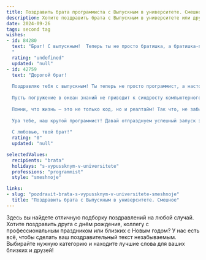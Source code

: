 ```yaml
---
title: Поздравить брата программиста с Выпускным в университете. Смешное
description: Хотите поздравить брата с Выпускным в университете или другим праздником? Наш ИИ создаст незабываемое поздравление, а вы обязательно выделитесь среди других.  
date: 2024-09-26
tags: second tag
wishes:
- id: 84280
  text: "Брат! С выпускным!  Теперь ты не просто братишка, а братишка-программист!  Надеюсь, твои навыки дебаггинга жизни будут так же эффективны, как и дебаггинг кода.  Пусть твоя зарплата будет настолько высокой, что тебе не придётся больше писать код за еду (ну, разве что за очень-очень вкусную еду)!  Поздравляю с окончанием университета и началом карьеры, которая, я уверен, будет полна багов… но таких классных, что их захочется ловить снова и снова!
  "
  rating: "undefined"
  updated: "null"
- id: 42759
  text: "Дорогой брат!
  
  Поздравляю тебя с выпускным! Ты теперь не просто программист, а настоящий маг, способный превращать кофе в код и задачи в решения! Желаю, чтобы все баги обходили тебя стороной, а в реальной жизни все происходило так же гладко, как компиляция без ошибок.
  
  Пусть погружение в океан знаний не приводит к синдросту компьютерного беспокойства, и памятка о \"девяти утра на паре\" не превратится в легенду о \"мудром портфеле\"! Желаю, чтобы твои алгоритмы счастья всегда работали без зависаний, а в жизни было больше приятных фреймов, чем критических сисов.
  
  Помни, что жизнь – это не только код, но и реалтайм! Так что, не забывай компилировать радость и деплоить любовь! Пусть впереди ждёт много интересных проектов и весёлых заданий.
  
  Ура тебе, наш крутой программист! Давай отпразднуем успешный запуск этой крутой версии тебя! 🚀
  
  С любовью, твой брат!"
  rating: "0"
  updated: "null"

selectedValues:
  recipients: "brata"
  holidays: "s-vypussknym-v-universitete"
  professions: "programmist"
  style: "smeshnoje"

links:
- slug: "pozdravit-brata-s-vypussknym-v-universitete-smeshnoje"
  title: "Поздравить брата с Выпускным в университете. Смешное"
---
```


Здесь вы найдете отличную подборку поздравлений на любой случай. 
Хотите поздравить друга с днём рождения, коллегу с профессиональным праздником или близких с Новым годом? У нас есть всё, чтобы сделать ваш поздравительный текст незабываемым. Выбирайте нужную категорию и находите лучшие слова для ваших близких и друзей!
